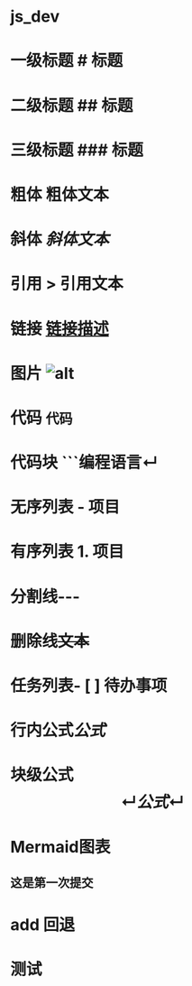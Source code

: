 # js_dev
# 一级标题    # 标题
# 二级标题    ## 标题
# 三级标题    ### 标题
# 粗体        **粗体文本**
# 斜体        *斜体文本*
# 引用        > 引用文本
# 链接        [链接描述](url)
# 图片        ![alt](url "图片描述")
# 代码        `代码`
# 代码块      ```编程语言↵
# 无序列表    - 项目
# 有序列表    1. 项目
# 分割线---
# 删除线~~文本~~
# 任务列表- [ ] 待办事项
# 行内公式$公式$
# 块级公式$$↵公式↵$$
# Mermaid图表
## 这是第一次提交
# add 回退
# 测试
